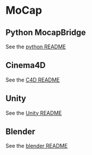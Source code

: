 # MoCap


## Python MocapBridge


See the [python README](https://github.com/davidjonas/MoCap/blob/master/python/README.md)


## Cinema4D

See the [C4D README](https://github.com/davidjonas/MoCap/blob/master/cineam4d/README.md)


## Unity

See the [Unity README](https://github.com/davidjonas/MoCap/blob/master/unity/README.md)


## Blender

See the [blender README](https://github.com/davidjonas/MoCap/blob/master/blender/README.md)
